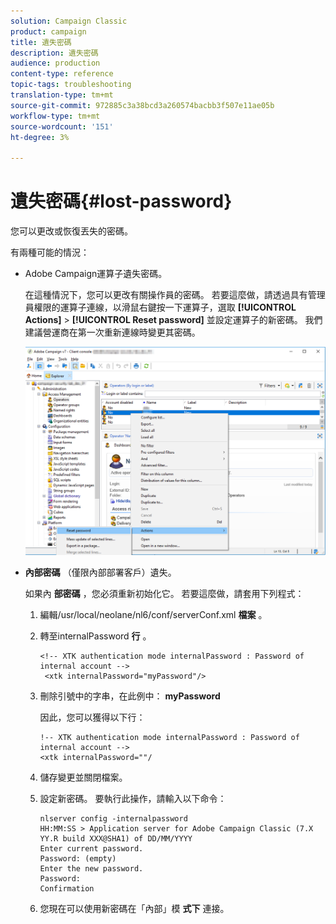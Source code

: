 ```yaml
---
solution: Campaign Classic
product: campaign
title: 遺失密碼
description: 遺失密碼
audience: production
content-type: reference
topic-tags: troubleshooting
translation-type: tm+mt
source-git-commit: 972885c3a38bcd3a260574bacbb3f507e11ae05b
workflow-type: tm+mt
source-wordcount: '151'
ht-degree: 3%

---
```



# 遺失密碼{#lost-password}

您可以更改或恢復丟失的密碼。

有兩種可能的情況：

* Adobe Campaign運算子遺失密碼。

   在這種情況下，您可以更改有關操作員的密碼。 若要這麼做，請透過具有管理員權限的運算子連線，以滑鼠右鍵按一下運算子，選取 **[!UICONTROL Actions]** > **[!UICONTROL Reset password]** 並設定運算子的新密碼。 我們建議營運商在第一次重新連線時變更其密碼。

   ![](assets/operator-passwd.png)

* **內部密碼** （僅限內部部署客戶）遺失。

   如果內 **部密碼** ，您必須重新初始化它。 若要這麼做，請套用下列程式：

   1. 編輯/usr/local/neolane/nl6/conf/serverConf.xml **檔案** 。
   1. 轉至internalPassword **行** 。

      ```
      <!-- XTK authentication mode internalPassword : Password of internal account -->
       <xtk internalPassword="myPassword"/>
      ```

   1. 刪除引號中的字串，在此例中： **myPassword**

      因此，您可以獲得以下行：

      ```
      !-- XTK authentication mode internalPassword : Password of internal account -->
      <xtk internalPassword=""/
      ```

   1. 儲存變更並關閉檔案。
   1. 設定新密碼。 要執行此操作，請輸入以下命令：

      ```
      nlserver config -internalpassword
      HH:MM:SS > Application server for Adobe Campaign Classic (7.X YY.R build XXX@SHA1) of DD/MM/YYYY
      Enter current password.
      Password: (empty)
      Enter the new password.
      Password: 
      Confirmation 
      ```

   1. 您現在可以使用新密碼在「內部」模 **式下** 連接。

